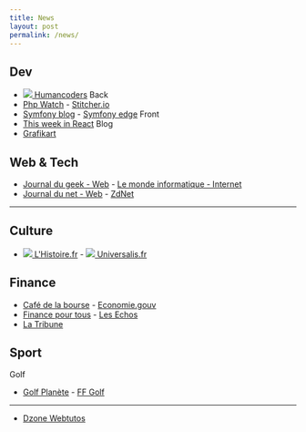 ```yaml
---
title: News
layout: post 
permalink: /news/ 
---
```


## Dev
- [![](https://news.humancoders.com/assets/favicon-1c28b03a545044e5cf5e0ae8a7b441b1520a9dde57727c86e657f4212fba9c83.ico) Humancoders](https://news.humancoders.com)
  Back
- [Php Watch](https://php.watch) - [Stitcher.io](https://stitcher.io)  
- [Symfony blog](https://symfony.com/blog) - [Symfony edge](https://symfony.com/blog/category/living-on-the-edge)
  Front
- [This week in React](https://thisweekinreact.com/articles)
  Blog
- [Grafikart](https://grafikart.fr/blog)

## Web & Tech
- [Journal du geek - Web](https://www.journaldugeek.com/category/sur-le-web) - [Le monde informatique - Internet](https://www.lemondeinformatique.fr/internet-et-e-business-11.html)
- [Journal du net - Web](https://www.journaldunet.com/web-tech) - [ZdNet](https://www.zdnet.fr)

---

## Culture
- [![](https://www.lhistoire.fr/themes/custom/lhistoire/favicon.ico) L'Histoire.fr](https://www.lhistoire.fr) - [![](https://www.encyclopaedia-universalis.fr/blog/wp-content/uploads/2017/10/cropped-fav-icon-32x32.png) Universalis.fr](https://www.universalis.fr)

## Finance
- [Café de la bourse](https://www.cafedelabourse.com) - [Economie.gouv](https://www.economie.gouv.fr)  
- [Finance pour tous](https://www.lafinancepourtous.com) - [Les Echos](https://www.lesechos.fr)  
- [La Tribune](https://www.latribune.fr)

## Sport
Golf
- [Golf Planète](https://www.golfplanete.com) - [FF Golf](https://www.ffgolf.org)  

---

- [Dzone Webtutos](https://dzone.com/web-development-programming-tutorials-tools-news)
